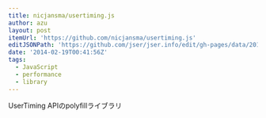 ```yaml
---
title: nicjansma/usertiming.js
author: azu
layout: post
itemUrl: 'https://github.com/nicjansma/usertiming.js'
editJSONPath: 'https://github.com/jser/jser.info/edit/gh-pages/data/2014/02/index.json'
date: '2014-02-19T00:41:56Z'
tags:
  - JavaScript
  - performance
  - library
---
```

UserTiming APIのpolyfillライブラリ
